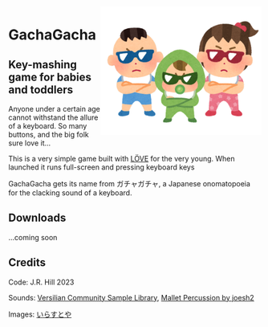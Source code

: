 <img align="right" height="256" src="https://raw.githubusercontent.com/booniepepper/gachagacha-game/core/irasutoya/chibikko_gang.PNG">

# GachaGacha

## Key-mashing game for babies and toddlers

Anyone under a certain age cannot withstand the allure of a keyboard. So many
buttons, and the big folk sure love it...

This is a very simple game built with [LÖVE](https://love2d.org) for the very
young. When launched it runs full-screen and pressing keyboard keys 

GachaGacha gets its name from ガチャガチャ, a Japanese onomatopoeia for the
clacking sound of a keyboard.

## Downloads

...coming soon

## Credits

Code: J.R. Hill 2023

Sounds: [Versilian Community Sample Library](https://versilian-studios.com/vcsl/), [Mallet Percussion by joesh2](https://freesound.org/people/joesh2/packs/32432/)

Images: [いらすとや](https://www.irasutoya.com/p/terms.html)
